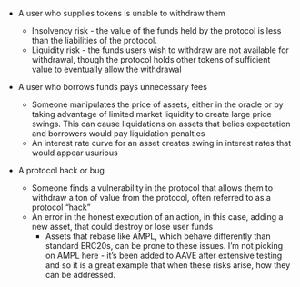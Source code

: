 - A user who supplies tokens is unable to withdraw them
    - Insolvency risk - the value of the funds held by the protocol is less than the liabilities of the protocol.
    - Liquidity risk - the funds users wish to withdraw are not available for withdrawal, though the protocol holds other tokens of sufficient value to eventually allow the withdrawal

- A user who borrows funds pays unnecessary fees
    - Someone manipulates the price of assets, either in the oracle or by taking advantage of limited market liquidity to create large price swings. This can cause liquidations on assets that belies expectation and borrowers would pay liquidation penalties
    - An interest rate curve for an asset creates swing in interest rates that would appear usurious

- A protocol hack or bug
    - Someone finds a vulnerability in the protocol that allows them to withdraw a ton of value from the protocol, often referred to as a protocol “hack”
    - An error in the honest execution of an action, in this case, adding a new asset, that could destroy or lose user funds
        - Assets that rebase like AMPL, which behave differently than standard ERC20s, can be prone to these issues. I’m not picking on AMPL here - it’s been added to AAVE after extensive testing and so it is a great example that when these risks arise, how they can be addressed.
